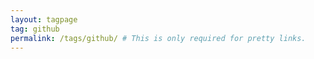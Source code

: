 ```yaml
---
layout: tagpage
tag: github
permalink: /tags/github/ # This is only required for pretty links.
---
```

